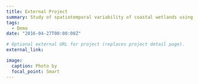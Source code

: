 ```yaml
---
title: External Project
summary: Study of spatiotemporal variability of coastal wetlands using imaging radar data
tags:
  - Demo
date: "2016-04-27T00:00:00Z"

# Optional external URL for project (replaces project detail page).
external_link: 

image:
  caption: Photo by 
  focal_point: Smart
---
```

